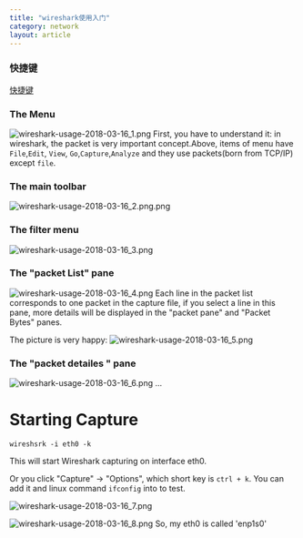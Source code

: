 ```yaml
---
title: "wireshark使用入门"
category: network
layout: article
---
```


### 快捷键

[快捷键](https://www.wireshark.org/docs/wsug_html_chunked/ChUseMainWindowSection.html)

### The Menu
![wireshark-usage-2018-03-16_1.png](http://yuzibo.qiniudn.com/wireshark-usage-2018-03-16_1.png)
First, you have to understand it: in wireshark, the packet is very important concept.Above, items of menu have `File`,`Edit`, `View`, `Go`,`Capture`,`Analyze` and they use packets(born from TCP/IP) except `file`.

### The main toolbar
![wireshark-usage-2018-03-16_2.png.png](http://yuzibo.qiniudn.com/wireshark-usage-2018-03-16_2.png.png)

### The filter menu
![wireshark-usage-2018-03-16_3.png](http://yuzibo.qiniudn.com/wireshark-usage-2018-03-16_3.png)

### The "packet List" pane
![wireshark-usage-2018-03-16_4.png](http://yuzibo.qiniudn.com/wireshark-usage-2018-03-16_4.png)
Each line in the packet list corresponds to one packet in the capture file, if you select  a line in this pane, more details will be displayed in the "packet pane" and "Packet Bytes" panes.

The picture is very happy:
![wireshark-usage-2018-03-16_5.png](http://yuzibo.qiniudn.com/wireshark-usage-2018-03-16_5.png)

### The "packet detailes " pane
![wireshark-usage-2018-03-16_6.png](http://yuzibo.qiniudn.com/wireshark-usage-2018-03-16_6.png)
...

# Starting Capture

	wireshsrk -i eth0 -k

This will start Wireshark capturing on interface eth0.

Or you click "Capture" -> "Options", which short key is `ctrl + k`. You can add it and linux command `ifconfig` into to test.

![wireshark-usage-2018-03-16_7.png](http://yuzibo.qiniudn.com/wireshark-usage-2018-03-16_7.png)

![wireshark-usage-2018-03-16_8.png](http://yuzibo.qiniudn.com/wireshark-usage-2018-03-16_8.png)
So, my eth0 is called 'enp1s0'
